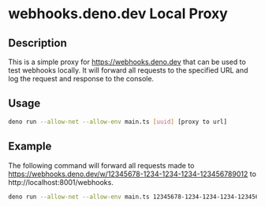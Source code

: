 # webhooks.deno.dev Local Proxy
## Description
This is a simple proxy for https://webhooks.deno.dev that can be used to test webhooks locally. It will forward all requests to the specified URL and log the request and response to the console.

## Usage
```bash
deno run --allow-net --allow-env main.ts [uuid] [proxy to url]
```

## Example

The following command will forward all requests made to https://webhooks.deno.dev/w/12345678-1234-1234-1234-123456789012 to http://localhost:8001/webhooks.
```bash
deno run --allow-net --allow-env main.ts 12345678-1234-1234-1234-123456789012 http://localhost:8001/webhooks
```
